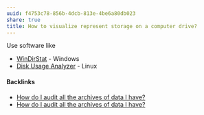 ```yaml
---
uuid: f4753c78-856b-4dcb-813e-4be6a80db023
share: true
title: How to visualize represent storage on a computer drive?
---
```

Use software like

* [WinDirStat](../f56d9b82-f0b2-471c-ad70-4bbf5889dd2a) - Windows
* [Disk Usage Analyzer](../654f0f13-f33b-496c-a742-b3e7df27922b) - Linux

#### Backlinks

* [How do I audit all the archives of data I have?](/c1b2973d-c991-446f-b1d1-d71ff62503b2)
* [How do I audit all the archives of data I have?](/c1b2973d-c991-446f-b1d1-d71ff62503b2)